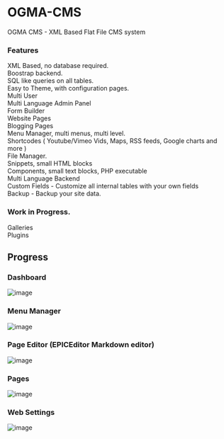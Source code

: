 OGMA-CMS
========

OGMA CMS - XML Based Flat File CMS system

### Features 

XML Based, no database required.  
Boostrap backend.   
SQL like queries on all tables.  
Easy to Theme, with configuration pages.  
Multi User  
Multi Language Admin Panel  
Form Builder  
Website Pages  
Blogging Pages  
Menu Manager, multi menus, multi level.  
Shortcodes ( Youtube/Vimeo Vids, Maps, RSS feeds, Google charts and more )   
File Manager.  
Snippets, small HTML blocks  
Components, small text blocks, PHP executable  
Multi Language Backend  
Custom Fields - Customize all internal tables with your own fields  
Backup - Backup your site data.  


### Work in Progress.

Galleries  
Plugins    

## Progress

### Dashboard
![image](http://www.ogmacms.com/docimages/dashboard.jpg)

### Menu Manager
![image](http://www.ogmacms.com/docimages/menus.jpg)

### Page Editor (EPICEditor Markdown editor) 
![image](http://www.ogmacms.com/docimages/editor.jpg)

### Pages
![image](http://www.ogmacms.com/docimages/pages.jpg)

### Web Settings
![image](http://www.ogmacms.com/docimages/settings.jpg)
